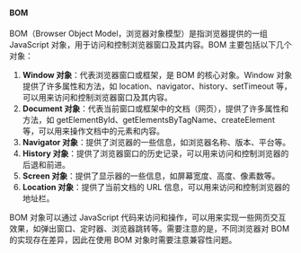 <!--
 * @Author: Shu Binqi
 * @Date: 2023-03-15 19:22:08
 * @LastEditors: Shu Binqi
 * @LastEditTime: 2023-04-21 22:52:17
 * @Description: BOM
 * @Version: 1.0.0
 * @FilePath: \interviewQuestionsc:\Git\interviewQuestions\前端基础\浏览器\BOM.md
-->

#### BOM

BOM（Browser Object Model，浏览器对象模型）是指浏览器提供的一组 JavaScript 对象，用于访问和控制浏览器窗口及其内容。BOM 主要包括以下几个对象：

1. **Window 对象**：代表浏览器窗口或框架，是 BOM 的核心对象。Window 对象提供了许多属性和方法，如 location、navigator、history、setTimeout 等，可以用来访问和控制浏览器窗口及其内容。
1. **Document 对象**：代表当前窗口或框架中的文档（网页），提供了许多属性和方法，如 getElementById、getElementsByTagName、createElement 等，可以用来操作文档中的元素和内容。
1. **Navigator 对象**：提供了浏览器的一些信息，如浏览器名称、版本、平台等。
1. **History 对象**：提供了浏览器窗口的历史记录，可以用来访问和控制浏览器的后退和前进。
1. **Screen 对象**：提供了显示器的一些信息，如屏幕宽度、高度、像素数等。
1. **Location 对象**：提供了当前文档的 URL 信息，可以用来访问和控制浏览器的地址栏。

BOM 对象可以通过 JavaScript 代码来访问和操作，可以用来实现一些网页交互效果，如弹出窗口、定时器、浏览器跳转等。需要注意的是，不同浏览器对 BOM 的实现存在差异，因此在使用 BOM 对象时需要注意兼容性问题。

